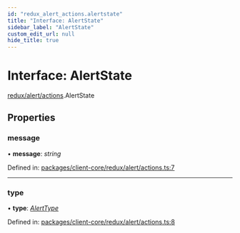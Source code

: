 ```yaml
---
id: "redux_alert_actions.alertstate"
title: "Interface: AlertState"
sidebar_label: "AlertState"
custom_edit_url: null
hide_title: true
---
```


# Interface: AlertState

[redux/alert/actions](../modules/redux_alert_actions.md).AlertState

## Properties

### message

• **message**: *string*

Defined in: [packages/client-core/redux/alert/actions.ts:7](https://github.com/xr3ngine/xr3ngine/blob/56376a778/packages/client-core/redux/alert/actions.ts#L7)

___

### type

• **type**: [*AlertType*](../modules/redux_alert_actions.md#alerttype)

Defined in: [packages/client-core/redux/alert/actions.ts:8](https://github.com/xr3ngine/xr3ngine/blob/56376a778/packages/client-core/redux/alert/actions.ts#L8)
